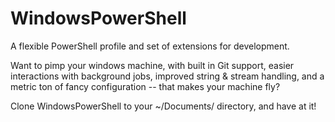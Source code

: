 # WindowsPowerShell
A flexible PowerShell profile and set of extensions for development.

Want to pimp your windows machine, with built in Git support, easier interactions
with background jobs, improved string & stream handling, and a metric ton of fancy 
configuration -- that makes your machine fly?

Clone WindowsPowerShell to your ~/Documents/ directory, and have at it!
